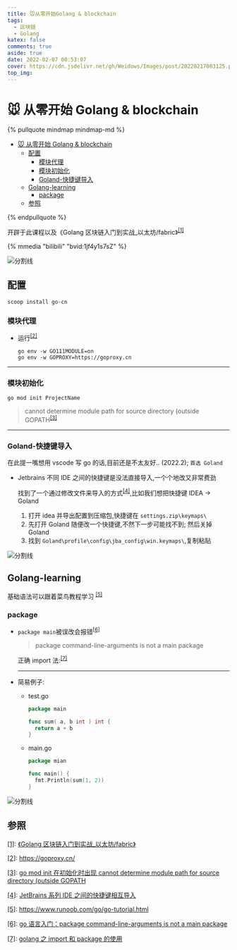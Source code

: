 ```yaml
---
title: 🐭从零开始Golang & blockchain
tags:
  - 区块链
  - Golang
katex: false
comments: true
aside: true
date: 2022-02-07 00:53:07
cover: https://cdn.jsdelivr.net/gh/Weidows/Images/post/20220217003125.png
top_img:
---
```


<!--
 * @?: *********************************************************************
 * @Author: Weidows
 * @LastEditors: Weidows
 * @LastEditTime: 2022-02-17 02:00:50
 * @FilePath: \Blog-private\source\_posts\blockchain.md
 * @Description:
 * @!: *********************************************************************
-->

# 🐭 从零开始 Golang & blockchain

{% pullquote mindmap mindmap-md %}

- [🐭 从零开始 Golang & blockchain](#-从零开始-golang--blockchain)
  - [配置](#配置)
    - [模块代理](#模块代理)
    - [模块初始化](#模块初始化)
    - [Goland-快捷键导入](#goland-快捷键导入)
  - [Golang-learning](#golang-learning)
    - [package](#package)
  - [参照](#参照)

{% endpullquote %}

开辟于此课程以及《Golang 区块链入门到实战\_以太坊/fabric》<sup id='cite_ref-01'>[\[1\]](#cite_note-01)</sup>

{% mmedia "bilibili" "bvid:1jf4y1s7sZ" %}

<a>![分割线](https://cdn.jsdelivr.net/gh/Weidows/Images/img/divider.png)</a>

## 配置

```
scoop install go-cn
```

### 模块代理

- 运行<sup id='cite_ref-02'>[\[2\]](#cite_note-02)</sup>

  ```shell
  go env -w GO111MODULE=on
  go env -w GOPROXY=https://goproxy.cn
  ```

---

### 模块初始化

```
go mod init ProjectName
```

> cannot determine module path for source directory (outside GOPATH<sup id='cite_ref-03'>[\[3\]](#cite_note-03)</sup>

---

### Goland-快捷键导入

在此提一嘴想用 vscode 写 go 的话,目前还是不太友好.. (2022.2); `首选 Goland`

- Jetbrains 不同 IDE 之间的快捷键是没法直接导入,一个个地改又非常费劲

  找到了一个通过修改文件来导入的方式<sup id='cite_ref-04'>[\[4\]](#cite_note-04)</sup>,比如我们想把快捷键 IDEA -> Goland

  1. 打开 idea 并导出配置到压缩包,快捷键在 `settings.zip\keymaps\`
  2. 先打开 Goland 随便改一个快捷键,不然下一步可能找不到; 然后关掉 Goland
  3. 找到 `Goland\profile\config\jba_config\win.keymaps\`,复制粘贴

<a>![分割线](https://cdn.jsdelivr.net/gh/Weidows/Images/img/divider.png)</a>

## Golang-learning

基础语法可以跟着菜鸟教程学习 <sup id='cite_ref-05'>[\[5\]](#cite_note-05)</sup>

### package

- `package main`被误改会报错<sup id='cite_ref-06'>[\[6\]](#cite_note-06)</sup>

  > package command-line-arguments is not a main package

  正确 import 法:<sup id='cite_ref-07'>[\[7\]](#cite_note-07)</sup>

  ***

- 简易例子:

  - test.go

    ```go
    package main

    func sum( a, b int ) int {
      return a + b
    }
    ```

  - main.go

    ```go
    package mian

    func main() {
      fmt.Println(sum(1, 2))
    }
    ```

<a>![分割线](https://cdn.jsdelivr.net/gh/Weidows/Images/img/divider.png)</a>

## 参照

<a name='cite_note-01' href='#cite_ref-01'>[1]</a>: [《Golang 区块链入门到实战\_以太坊/fabric》](https://www.zlkt.net/book/detail/9/257)

<a name='cite_note-02' href='#cite_ref-02'>[2]</a>: https://goproxy.cn/

<a name='cite_note-03' href='#cite_ref-03'>[3]</a>: [go mod init 在初始化时出现 cannot determine module path for source directory (outside GOPATH](https://blog.csdn.net/ciel_yu/article/details/107847578)

<a name='cite_note-04' href='#cite_ref-04'>[4]</a>: [JetBrains 系列 IDE 之间的快捷键相互导入](https://www.cnblogs.com/devzyc/p/14084488.html)

<a name='cite_note-05' href='#cite_ref-05'>[5]</a>: https://www.runoob.com/go/go-tutorial.html

<a name='cite_note-06' href='#cite_ref-06'>[6]</a>: [go 语言入门：package command-line-arguments is not a main package](https://blog.csdn.net/A_java_c/article/details/120006213)

<a name='cite_note-07' href='#cite_ref-07'>[7]</a>: [golang 之 import 和 package 的使用](https://segmentfault.com/a/1190000018235929)

